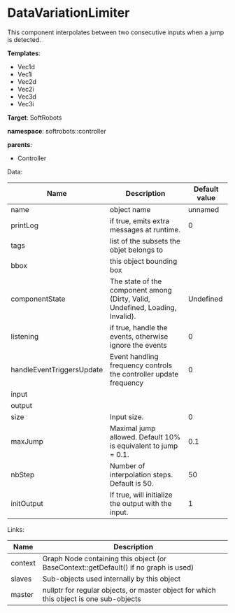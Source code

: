 # DataVariationLimiter

This component interpolates between two consecutive inputs when a jump is detected.


__Templates__:

- Vec1d
- Vec1i
- Vec2d
- Vec2i
- Vec3d
- Vec3i

__Target__: SoftRobots

__namespace__: softrobots::controller

__parents__: 

- Controller

Data: 

<table>
<thead>
    <tr>
        <th>Name</th>
        <th>Description</th>
        <th>Default value</th>
    </tr>
</thead>
<tbody>
	<tr>
		<td>name</td>
		<td>
object name
</td>
		<td>unnamed</td>
	</tr>
	<tr>
		<td>printLog</td>
		<td>
if true, emits extra messages at runtime.
</td>
		<td>0</td>
	</tr>
	<tr>
		<td>tags</td>
		<td>
list of the subsets the objet belongs to
</td>
		<td></td>
	</tr>
	<tr>
		<td>bbox</td>
		<td>
this object bounding box
</td>
		<td></td>
	</tr>
	<tr>
		<td>componentState</td>
		<td>
The state of the component among (Dirty, Valid, Undefined, Loading, Invalid).
</td>
		<td>Undefined</td>
	</tr>
	<tr>
		<td>listening</td>
		<td>
if true, handle the events, otherwise ignore the events
</td>
		<td>0</td>
	</tr>
	<tr>
		<td>handleEventTriggersUpdate</td>
		<td>
Event handling frequency controls the controller update frequency
</td>
		<td>0</td>
	</tr>
	<tr>
		<td>input</td>
		<td>
 
</td>
		<td></td>
	</tr>
	<tr>
		<td>output</td>
		<td>
 
</td>
		<td></td>
	</tr>
	<tr>
		<td>size</td>
		<td>
Input size.
</td>
		<td>0</td>
	</tr>
	<tr>
		<td>maxJump</td>
		<td>
Maximal jump allowed. Default 10% is equivalent to jump = 0.1.
</td>
		<td>0.1</td>
	</tr>
	<tr>
		<td>nbStep</td>
		<td>
Number of interpolation steps. Default is 50.
</td>
		<td>50</td>
	</tr>
	<tr>
		<td>initOutput</td>
		<td>
If true, will initialize the output with the input.
</td>
		<td>1</td>
	</tr>

</tbody>
</table>

Links: 

| Name | Description |
| ---- | ----------- |
|context|Graph Node containing this object (or BaseContext::getDefault() if no graph is used)|
|slaves|Sub-objects used internally by this object|
|master|nullptr for regular objects, or master object for which this object is one sub-objects|



